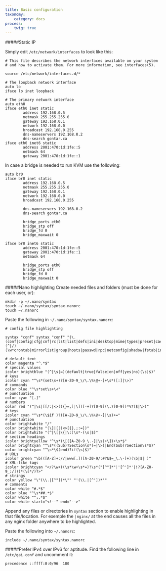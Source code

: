 ```yaml
---
title: Basic configuration
taxonomy:
    category: docs
process:
	twig: true
---
```


#####Static IP

Simply edit `/etc/network/interfaces` to look like this:
```
# This file describes the network interfaces available on your system
# and how to activate them. For more information, see interfaces(5).
    
source /etc/network/interfaces.d/*
    
# The loopback network interface
auto lo
iface lo inet loopback
    
# The primary network interface
auto eth0
iface eth0 inet static
		address 192.168.0.5
		netmask 255.255.255.0
		gateway 192.168.0.1
		network 192.168.0.0
		broadcast 192.168.0.255
		dns-nameservers 192.168.0.2
		dns-search gontar.ca
iface eth0 inet6 static
		address 2001:470:1d:1fe::5
		netmask 64
		gateway 2001:470:1d:1fe::1
```
In case a bridge is needed to run KVM use the following:
```
auto br0
iface br0 inet static
        address 192.168.0.5
        netmask 255.255.255.0
        gateway 192.168.0.1
        network 192.168.0.0
        broadcast 192.168.0.255

        dns-nameservers 192.168.0.2
        dns-search gontar.ca

        bridge_ports eth0
        bridge_stp off
        bridge_fd 0
        bridge_maxwait 0

iface br0 inet6 static
        address 2001:470:1d:1fe::5
        gateway 2001:470:1d:1fe::1
        netmask 64

        bridge_ports eth0
        bridge_stp off
        bridge_fd 0
        bridge_maxwait 0

```

#####Nano highlighting
Create needed files and folders (must be done for each user, or):
```
mkdir -p ~/.nano/syntax
touch ~/.nano/syntax/syntax.nanorc
touch ~/.nanorc
```
Paste the following in `~/.nano/syntax/syntax.nanorc`:
```
# config file highlighting

syntax "conf" syntax "conf" "(\.(conf|config|cfg|cnf|rc|lst|list|defs|ini|desktop|mime|types|preset|cache|seat|service|htaccess)$|(^|/)(\w*crontab|mirrorlist|group|hosts|passwd|rpc|netconfig|shadow|fstab|inittab|inputrc|protocols|sudoers)$|conf.d/|.config/|nginx/)"

# default text
color magenta "^.*$"
# special values
icolor brightblue "(^|\s|=)(default|true|false|on|off|yes|no)(\s|$)"
# keys
icolor cyan "^\s*(set\s+)?[A-Z0-9_\/\.\%\@+-]+\s*([:]|\>)"
# commands
color blue "^\s*set\s+\<"
# punctuation
color cyan "[.]"
# numbers
color red "(^|\s|[[/:|<>(){}=,]|\])[-+]?[0-9](\.?[0-9])*%?($|\>)"
# keys
icolor cyan "^\s*(\$if )?([A-Z0-9_\/\.\%\@+-]|\s)+="
# punctuation
color brightwhite "/"
color brightwhite "(\]|[()<>[{},;:=])"
color brightwhite "(^|\[|\{|\:)\s*-(\s|$)"
# section headings
icolor brightyellow "^\s*(\[([A-Z0-9_\.-]|\s)+\])+\s*$"
color brightcyan "^\s*((Sub)?Section\s*(=|\>)|End(Sub)?Section\s*$)"
color brightcyan "^\s*\$(end)?if(\s|$)"
# URLs
icolor green "\b(([A-Z]+://|www[.])[A-Z0-9/:#?&$=_\.\-]+)(\b|$| )"
# XML-like tags
icolor brightcyan "</?\w+((\s*\w+\s*=)?\s*("[^"]*"|'[^']*'|!?[A-Z0-9_:/]))*(\s*/)?>"
# strings
color yellow "\"(\\.|[^"])*\"" "'(\\.|[^'])*'"
# comments
color white "#.*$"
color blue "^\s*##.*$"
color white "^;.*$"
color white start="<!--" end="-->"
```
Append any files or directories in `syntax` section to enable highlighting in that file/location. For exemple the `|nginx/` at the end causes all the files in any nginx folder anywhere to be highlighted. 

Paste the following into `~/.nanorc`:
```
include ~/.nano/syntax/syntax.nanorc
```
#####Prefer IPv4 over IPv6 for aptitude.
Find the following line in `/etc/gai.conf` and uncomment it:
```
precedence ::ffff:0:0/96  100
```
```
